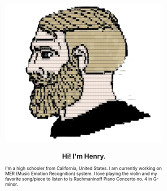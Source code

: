 <p align="center">
  <img src="https://github.com/Henrp/Henrp/blob/main/images/Chad.png?raw=true">
</p>

<h2 align="center">Hi! I'm Henry.</h2>
<p>I'm a high schooler from California, United States. I am currently working on MER (Music Emotion Recognition) system. I love playing the violin and my favorite song/piece to listen to is Rachmaninoff Piano Concerto no. 4 in G-minor.</p>
